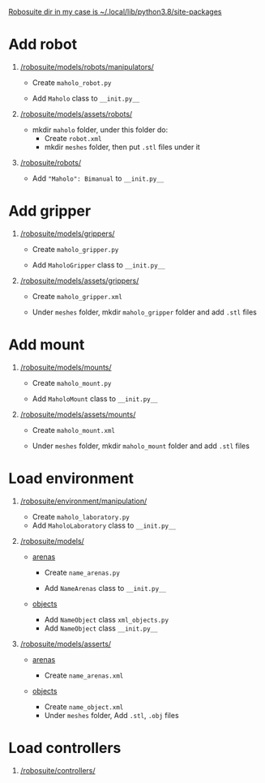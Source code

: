<!--If you want to import your own model like robot, gripper, etc. , you should do as follows.-->

<u>Robosuite dir in my case is [~/.local/lib/python3.8/site-packages]()</u>



# Add robot

1. [/robosuite/models/robots/manipulators/]()
   
   * Create `maholo_robot.py`
   
   * Add `Maholo` class to `__init.py__`
2. [/robosuite/models/assets/robots/]()
   
   * mkdir `maholo` folder, under this folder do:
     * Create `robot.xml`
     * mkdir `meshes` folder, then put `.stl` files under it
3. [/robosuite/robots/]()
   
   * Add `"Maholo": Bimanual` to `__init.py__`



# Add gripper

1. [/robosuite/models/grippers/]()
   
   * Create `maholo_gripper.py`
   
   * Add `MaholoGripper` class to `__init.py__`
2. [/robosuite/models/assets/grippers/]()
   
   * Create `maholo_gripper.xml`
   
   * Under `meshes` folder, mkdir `maholo_gripper` folder and add `.stl` files 



# Add mount

1. [/robosuite/models/mounts/]()

   * Create `maholo_mount.py`

   * Add `MaholoMount` class to `__init.py__`

2. [/robosuite/models/assets/mounts/]()

   * Create `maholo_mount.xml`

   * Under `meshes` folder, mkdir `maholo_mount` folder and add `.stl` files 



# Load environment

1. [/robosuite/environment/manipulation/]()

   * Create `maholo_laboratory.py`
   * Add `MaholoLaboratory` class to `__init.py__`

2. [/robosuite/models/]()

   * [arenas]()

     * Create `name_arenas.py`

     * Add `NameArenas` class to `__init.py__`

   * [objects]()
     * Add `NameObject` class `xml_objects.py`
     * Add `NameObject` class `__init.py__`

3. [/robosuite/models/asserts/]()

   * [arenas]()
     * Create `name_arenas.xml`

   * [objects]()
     * Create `name_object.xml`
     * Under `meshes` folder, Add `.stl`, `.obj` files



# Load controllers

1. [/robosuite/controllers/]()



